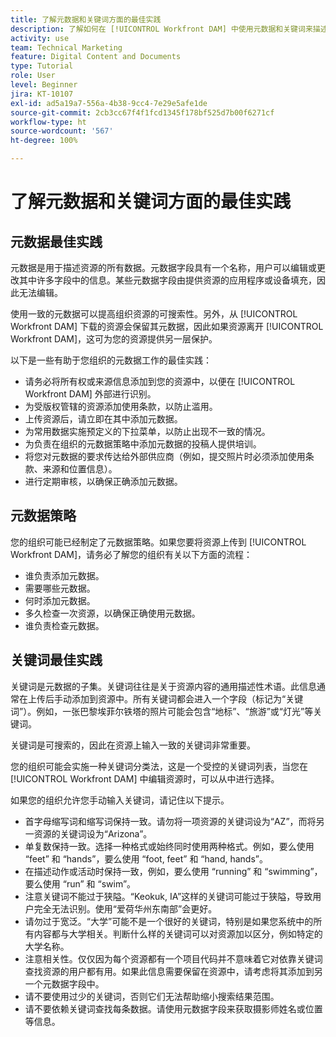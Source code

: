 ```yaml
---
title: 了解元数据和关键词方面的最佳实践
description: 了解如何在 [!UICONTROL Workfront DAM] 中使用元数据和关键词来描述资源，以提高组织资源的可搜索性。
activity: use
team: Technical Marketing
feature: Digital Content and Documents
type: Tutorial
role: User
level: Beginner
jira: KT-10107
exl-id: ad5a19a7-556a-4b38-9cc4-7e29e5afe1de
source-git-commit: 2cb3cc67f4f1fcd1345f178bf525d7b00f6271cf
workflow-type: ht
source-wordcount: '567'
ht-degree: 100%

---
```


# 了解元数据和关键词方面的最佳实践

## 元数据最佳实践

元数据是用于描述资源的所有数据。元数据字段具有一个名称，用户可以编辑或更改其中许多字段中的信息。某些元数据字段由提供资源的应用程序或设备填充，因此无法编辑。

使用一致的元数据可以提高组织资源的可搜索性。另外，从 [!UICONTROL Workfront DAM] 下载的资源会保留其元数据，因此如果资源离开 [!UICONTROL Workfront DAM]，这可为您的资源提供另一层保护。

以下是一些有助于您组织的元数据工作的最佳实践：

* 请务必将所有权或来源信息添加到您的资源中，以便在 [!UICONTROL Workfront DAM] 外部进行识别。
* 为受版权管辖的资源添加使用条款，以防止滥用。
* 上传资源后，请立即在其中添加元数据。
* 为常用数据实施预定义的下拉菜单，以防止出现不一致的情况。
* 为负责在组织的元数据策略中添加元数据的投稿人提供培训。
* 将您对元数据的要求传达给外部供应商（例如，提交照片时必须添加使用条款、来源和位置信息）。
* 进行定期审核，以确保正确添加元数据。

## 元数据策略

您的组织可能已经制定了元数据策略。如果您要将资源上传到 [!UICONTROL Workfront DAM]，请务必了解您的组织有关以下方面的流程：

* 谁负责添加元数据。
* 需要哪些元数据。
* 何时添加元数据。
* 多久检查一次资源，以确保正确使用元数据。
* 谁负责检查元数据。

## 关键词最佳实践

关键词是元数据的子集。关键词往往是关于资源内容的通用描述性术语。此信息通常在上传后手动添加到资源中。所有关键词都会进入一个字段（标记为“关键词”）。例如，一张巴黎埃菲尔铁塔的照片可能会包含“地标”、“旅游”或“灯光”等关键词。

关键词是可搜索的，因此在资源上输入一致的关键词非常重要。

您的组织可能会实施一种关键词分类法，这是一个受控的关键词列表，当您在 [!UICONTROL Workfront DAM] 中编辑资源时，可以从中进行选择。

如果您的组织允许您手动输入关键词，请记住以下提示。

* 首字母缩写词和缩写词保持一致。请勿将一项资源的关键词设为“AZ”，而将另一资源的关键词设为“Arizona”。
* 单复数保持一致。选择一种格式或始终同时使用两种格式。例如，要么使用 “feet” 和 “hands”，要么使用 “foot, feet” 和 “hand, hands”。
* 在描述动作或活动时保持一致，例如，要么使用 “running” 和 “swimming”，要么使用 “run” 和 “swim”。
* 注意关键词不能过于狭隘。“Keokuk, IA”这样的关键词可能过于狭隘，导致用户完全无法识别。使用“爱荷华州东南部”会更好。
* 请勿过于宽泛。“大学”可能不是一个很好的关键词，特别是如果您系统中的所有内容都与大学相关。判断什么样的关键词可以对资源加以区分，例如特定的大学名称。
* 注意相关性。仅仅因为每个资源都有一个项目代码并不意味着它对依靠关键词查找资源的用户都有用。如果此信息需要保留在资源中，请考虑将其添加到另一个元数据字段中。
* 请不要使用过少的关键词，否则它们无法帮助缩小搜索结果范围。
* 请不要依赖关键词查找每条数据。请使用元数据字段来获取摄影师姓名或位置等信息。
